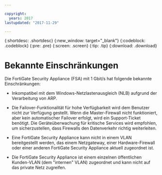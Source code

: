 ```yaml
---

copyright:
  years: 2017
lastupdated: "2017-11-29"

---
```


{:shortdesc: .shortdesc}
{:new_window: target="_blank"}
{:codeblock: .codeblock}
{:pre: .pre}
{:screen: .screen}
{:tip: .tip}
{:download: .download}

# Bekannte Einschränkungen
Die FortiGate Security Appliance (FSA) mit 1 Gbit/s hat folgende bekannte Einschränkungen:

* Inkompatibel mit dem Windows-Netzlastenausgleich (NLB) aufgrund der Verarbeitung von ARP.

* Die Failover-Funktionalität für hohe Verfügbarkeit wird dem Benutzer nicht zur Verfügung gestellt. Wenn die Master-Firewall nicht funktioniert, aber kein automatischer Failover erfolgt, wird ein Support-Ticket benötigt. Die Geräteüberwachung für kritische Services wird empfohlen, um sicherzustellen, dass Firewalls den Datenverkehr richtig weiterleiten.

* Eine FortiGate Security Appliance kann nicht in einem VLAN bereitgestellt werden, das einem Netzgateway, einer Hardware-Firewall oder einer anderen FortiGate Security Appliance aktuell zugeordnet ist.

* Die FortiGate Security Appliance ist einem einzelnen öffentlichen Kunden-VLAN (dem "internen" VLAN) zugeordnet und kann nicht auf das private Netz zugreifen.
